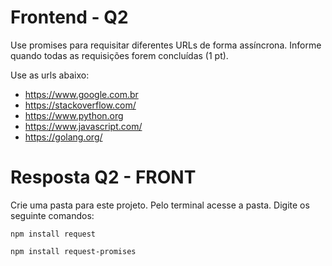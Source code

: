 # Frontend - Q2

Use promises para requisitar diferentes URLs de forma assíncrona. Informe quando todas as requisições forem concluídas (1 pt).

Use as urls abaixo:
- https://www.google.com.br
- https://stackoverflow.com/
- https://www.python.org
- https://www.javascript.com/
- https://golang.org/

# Resposta Q2 - FRONT

Crie uma pasta para este projeto.
Pelo terminal acesse a pasta.
Digite os seguinte comandos:

```
npm install request
```

```
npm install request-promises
```